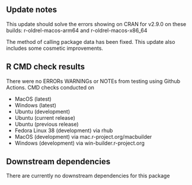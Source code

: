 ## Update notes
This update should solve the errors showing on CRAN for v2.9.0 on these builds:
r-oldrel-macos-arm64 and r-oldrel-macos-x86_64

The method of calling package data has been fixed.
This update also includes some cosmetic improvements.
  
  
## R CMD check results

There were no ERRORs WARNINGs or NOTEs from testing using Github Actions.
CMD checks conducted on
* MacOS (latest)
* Windows (latest)
* Ubuntu (development)
* Ubuntu (current release)
* Ubuntu (previous release)
* Fedora Linux 38 (development) via rhub
* MacOS (development) via mac.r-project.org/macbuilder
* Windows (development) via win-builder.r-project.org
    
## Downstream dependencies
There are currently no downstream dependencies for this package
